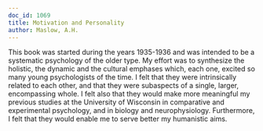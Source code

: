 ```yaml
---
doc_id: 1069
title: Motivation and Personality
author: Maslow, A.H.
---
```


This book was started during the years 1935-1936 and was
intended to be a systematic psychology of the older type.  My
effort was to synthesize the holistic, the dynamic and the cultural
emphases which, each one, excited so many young psychologists
of the time.  I felt that they were intrinsically related to each
other, and that they were subaspects of a single, larger, encompassing
whole.  I felt also that they would make more meaningful my
previous studies at the University of Wisconsin in comparative
and experimental psychology, and in biology and neurophysiology.
Furthermore, I felt that they would enable me to serve better
my humanistic aims.